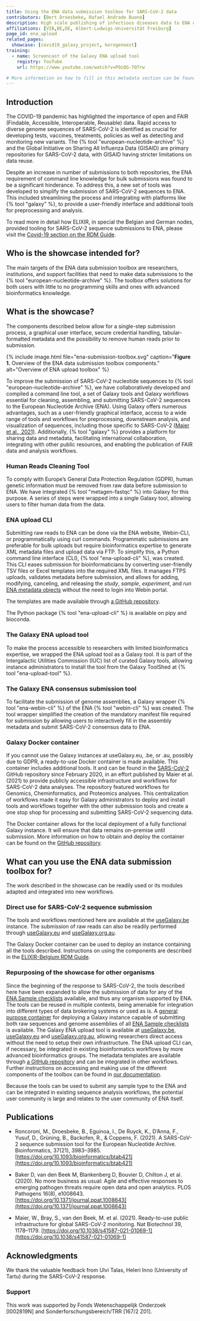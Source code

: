 ```yaml
---
title: Using the ENA data submission toolbox for SARS-CoV-2 data
contributors: [Bert Droesbeke, Rafael Andrade Buono] 
description: High scale publishing of infectious diseases data to ENA using easy to use metadata templates. 
affiliations: [VIB,BE,DE, Albert-Ludwigs-Universität Freiburg]
page_id: ena_upload
related_pages:
  showcase: [covid19_galaxy_project, korogenoest]
training:
  - name: Screencast of the Galaxy ENA upload tool
    registry: YouTube
    url: https://www.youtube.com/watch?v=POiQG-7O7rw

# More information on how to fill in this metadata section can be found here https://www.infectious-diseases-toolkit.org/contribute/page-metadata
---
```


## Introduction 

The COVID-19 pandemic has highlighted the importance of open and FAIR (Findable, Accessible, Interoperable, Reusable) data. Rapid access to diverse genome sequences of SARS-CoV-2 is identified as crucial for developing tests, vaccines, treatments, policies as well as detecting and monitoring new variants. The {% tool "european-nucleotide-archive" %} and the Global Initiative on Sharing All Influenza Data (GISAID) are primary repositories for SARS-CoV-2 data, with GISAID having stricter limitations on data reuse.

Despite an increase in number of submissions to both repositories, the ENA requirement of command line knowledge for bulk submissions was found to be a significant hinderance. To address this, a new set of tools was developed to simplify the submission of SARS-CoV-2 sequences to ENA. This included streamlining the process and integrating with platforms like {% tool "galaxy" %}, to provide a user-friendly interface and additional tools for preprocessing and analysis.

To read more in detail how ELIXIR, in special the Belgian and German nodes, provided tooling for SARS-CoV-2 sequence submissions to ENA, please visit the [Covid-19 section on the RDM Guide](https://rdm.elixir-belgium.org/covid-19/).  


## Who is the showcase intended for?

The main targets of the ENA data submission toolbox are researchers, institutions, and support facilities that need to make data submissions to the {% tool "european-nucleotide-archive" %}.
The toolbox offers solutions for both users with little to no programming skills and ones with advanced bioinformatics knowledge.

## What is the showcase?

The components described below allow for a single-step submission process, a graphical user interface, secure credential handling, tabular-formatted metadata and the possibility to remove human reads prior to submission.

{% include image.html file="ena-submission-toolbox.svg" caption="<b>Figure 1.</b> Overview of the ENA data submission toolbox components." alt="Overview of ENA upload toolbox" %}

To improve the submission of SARS-CoV-2 nucleotide sequences to {% tool "european-nucleotide-archive" %}, we have collaboratively developed and compiled a command line tool, a set of Galaxy tools and Galaxy workflows essential for cleaning, assembling, and submitting SARS-CoV-2 sequences to the European Nucleotide Archive (ENA). Using Galaxy offers numerous advantages, such as a user-friendly graphical interface, access to a wide range of tools and workflows for preprocessing, downstream analysis, and visualization of sequences, including those specific to SARS-CoV-2 [(Maier et al., 2021)](https://doi.org/10.1101/2021.03.25.437046). Additionally, {% tool "galaxy" %} provides a platform for sharing data and metadata, facilitating international collaboration, integrating with other public resources, and enabling the publication of FAIR data and analysis workflows.


### Human Reads Cleaning Tool
To comply with Europe’s General Data Protection Regulation (GDPR), human genetic information must be removed from raw data before submission to ENA. We have integrated {% tool "metagen-fastqc" %} into Galaxy for this purpose. A series of steps were wrapped into a single Galaxy tool, allowing users to filter human data from the data.

### ENA upload CLI 
Submitting raw reads to ENA can be done via the ENA website, Webin-CLI, or programmatically using curl commands. Programmatic submissions are preferable for bulk uploads but require bioinformatics expertise to generate XML metadata files and upload data via FTP. To simplify this, a Python command line interface (CLI), {% tool "ena-upload-cli" %}, was created. This CLI eases submission for bioinformaticians by converting user-friendly TSV files or Excel templates into the required XML files. It manages FTPS uploads, validates metadata before submission, and allows for adding, modifying, canceling, and releasing the *study*, *sample*, *experiment*, and *run* [ENA metadata objects](https://ena-docs.readthedocs.io/en/latest/submit/general-guide/metadata.html) without the need to login into Webin portal.

The templates are made available through [a GitHub repository](https://github.com/ELIXIR-Belgium/ENA-metadata-templates).

The Python package {% tool "ena-upload-cli" %} is available on pipy and bioconda.

### The Galaxy ENA upload tool
To make the process accessible to researchers with limited bioinformatics expertise, we wrapped the ENA upload tool as a Galaxy tool. It is part of the Intergalactic Utilities Commission (IUC) list of curated Galaxy tools, allowing instance administrators to install the tool from the Galaxy ToolShed at {% tool "ena-upload-tool" %}.

### The Galaxy ENA consensus submission tool
To facilitate the submission of genome assemblies, a Galaxy wrapper {% tool "ena-webin-cli" %} of the ENA {% tool "webin-cli" %} was created. The tool wrapper simplified the creation of the mandatory manifest file required for submission by allowing users to interactively fill in the assembly metadata and submit SARS-CoV-2 consensus data to ENA.

### Galaxy Docker container

If you cannot use the Galaxy instances at useGalaxy.eu, .be, or .au, possibly due to GDPR, a ready-to-use Docker container is made available. This container includes additional tools. It and can be found in the [SARS-CoV-2](https://github.com/galaxyproject/SARS-CoV-2/) GitHub repository since February 2020, in an effort published by Maier et al. (2021) to provide publicly accessible infrastructure and workflows for SARS-CoV-2 data analyses. The repository featured workflows for Genomics, Cheminformatics, and Proteomics analyses. This centralization of workflows made it easy for Galaxy administrators to deploy and install tools and workflows together with the other submission tools and create a one stop shop for processing and submitting SARS-CoV-2 sequencing data.

The Docker container allows for the local deployment of a fully functional Galaxy instance. It will ensure that data remains on-premise until submission. More information on how to obtain and deploy the container can be found on the [GitHub repository](https://github.com/ELIXIR-Belgium/Galaxy-SARS-CoV-2-sequence-upload).

## What can you use the ENA data submission toolbox for?
 
The work described in the showcase can be readily used or its modules adapted and integrated into new workflows.

### Direct use for SARS-CoV-2 sequence submission

The tools and workflows mentioned here are available at the [useGalaxy.be](https://usegalaxy.be/) instance. The submission of raw reads can also be readily performed through [useGalaxy.eu](https://usegalaxy.eu) and [useGalaxy.org.au](https://usegalaxy.org.au/).

The Galaxy Docker container can be used to deploy an instance containing all the tools described.
Instructions on using the components are described in the [ELIXIR-Belgium RDM Guide](https://rdm.elixir-belgium.org/covid-19/).

### Repurposing of the showcase for other organisms

Since the beginning of the response to SARS-CoV-2, the tools described here have been expanded to allow the submission of data for any of the [ENA Sample checklists](https://www.ebi.ac.uk/ena/browser/checklists) available, and thus any organism supported by ENA. The tools can be reused in multiple contexts, being amenable for integration into different types of data brokering systems or used as is.
A [general purpose container](https://github.com/ELIXIR-Belgium/ena-upload-container) for deploying a Galaxy instance capable of submitting both raw sequences and genome assemblies of all [ENA Sample checklists](https://www.ebi.ac.uk/ena/browser/checklists) is available.
The Galaxy ENA upload tool is available at [useGalaxy.be](https://usegalaxy.be/), [useGalaxy.eu](https://usegalaxy.eu) and [useGalaxy.org.au](https://usegalaxy.org.au/), allowing researchers direct access without the need to setup their own infrastructure.
The ENA upload CLI can, if necessary, be integrated in existing bioinformatics workflows by more advanced bioinformatics groups.
The metadata templates are available through [a GitHub repository](https://github.com/ELIXIR-Belgium/ENA-metadata-templates) and can be integrated in other workflows.
Further instructions on accessing and making use of the different components of the toolbox can be found in [our documentation](https://rdm.elixir-belgium.org/ena-submission).

Because the tools can be used to submit any sample type to the ENA and can be integrated in existing sequence analysis workflows, the potential user community is large and relates to the user community of ENA itself.


## Publications

- Roncoroni, M., Droesbeke, B., Eguinoa, I., De Ruyck, K., D’Anna, F., Yusuf, D., Grüning, B., Backofen, R., & Coppens, F. (2021). A SARS-CoV-2 sequence submission tool for the European Nucleotide Archive. Bioinformatics, 37(21), 3983–3985. [https://doi.org/10.1093/bioinformatics/btab421](https://doi.org/10.1093/bioinformatics/btab421)

- Baker D, van den Beek M, Blankenberg D, Bouvier D, Chilton J, et al. (2020). No more business as usual: Agile and effective responses to emerging pathogen threats require open data and open analytics. PLOS Pathogens 16(8), e1008643. [https://doi.org/10.1371/journal.ppat.1008643](https://doi.org/10.1371/journal.ppat.1008643)

- Maier, W., Bray, S., van den Beek, M. et al. (2021). Ready-to-use public infrastructure for global SARS-CoV-2 monitoring. Nat Biotechnol 39, 1178–1179. [https://doi.org/10.1038/s41587-021-01069-1](https://doi.org/10.1038/s41587-021-01069-1)

## Acknowledgments

We thank the valuable feedback from Ulvi Talas, Heleri Inno (University of Tartu) during the SARS-CoV-2 response.

### Support

<!-- Describe how the showcase is funded or supported. -->
This work was supported by Fonds Wetenschappelijk Onderzoek [I002819N] and Sonderforschungsbereich/TRR [167/2 Z01].
